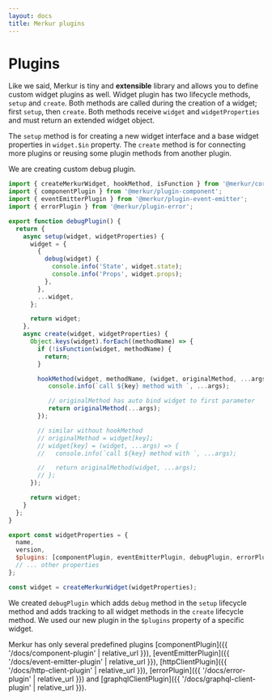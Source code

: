 ```yaml
---
layout: docs
title: Merkur plugins
---
```


# Plugins

Like we said, Merkur is tiny and **extensible** library and allows you to define custom widget plugins as well. Widget plugin has two lifecycle methods, `setup` and `create`. Both methods are called during the creation of a widget; first `setup`, then `create`. Both methods receive `widget` and `widgetProperties` and must return an extended widget object.

The `setup` method is for creating a new widget interface and a base widget properties in `widget.$in` property. The `create` method is for connecting more plugins or reusing some plugin methods from another plugin.

We are creating custom debug plugin.

```javascript
import { createMerkurWidget, hookMethod, isFunction } from '@merkur/core';
import { componentPlugin } from '@merkur/plugin-component';
import { eventEmitterPlugin } from '@merkur/plugin-event-emitter';
import { errorPlugin } from '@merkur/plugin-error';

export function debugPlugin() {
  return {
    async setup(widget, widgetProperties) {
      widget = {
        {
          debug(widget) {
            console.info('State', widget.state);
            console.info('Props', widget.props);
          },
        },
        ...widget,
      };

      return widget;
    },
    async create(widget, widgetProperties) {
      Object.keys(widget).forEach((methodName) => {
        if (!isFunction(widget, methodName) {
          return;
        }

        hookMethod(widget, methodName, (widget, originalMethod, ...args) => {
           console.info(`call ${key} method with `, ...args);

           // originalMethod has auto bind widget to first parameter
           return originalMethod(...args);
        });

        // similar without hookMethod
        // originalMethod = widget[key];
        // widget[key] = (widget, ...args) => {
        //   console.info(`call ${key} method with `, ...args);

        //   return originalMethod(widget, ...args);
        // };
      });

      return widget;
    }
  };
}

export const widgetProperties = {
  name,
  version,
  $plugins: [componentPlugin, eventEmitterPlugin, debugPlugin, errorPlugin],
  // ... other properties
};

const widget = createMerkurWidget(widgetProperties);
```

We created `debugPlugin` which adds `debug` method in the `setup` lifecycle method and adds tracking to all widget methods in the `create` lifecycle method. We used our new plugin in the `$plugins` property of a specific widget.

Merkur has only several predefined plugins [componentPlugin]({{ '/docs/component-plugin' | relative_url }}),  [eventEmitterPlugin]({{ '/docs/event-emitter-plugin' | relative_url }}), [httpClientPlugin]({{ '/docs/http-client-plugin' | relative_url }}), [errorPlugin]({{ '/docs/error-plugin' | relative_url }}) and [graphqlClientPlugin]({{ '/docs/graphql-client-plugin' | relative_url }}).